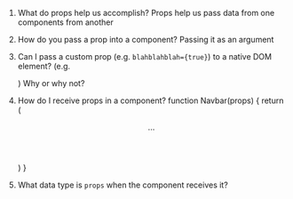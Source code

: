 1. What do props help us accomplish?
Props help us pass data from one components from another


2. How do you pass a prop into a component?
Passing it as an argument


3. Can I pass a custom prop (e.g. `blahblahblah={true}`) to a native
   DOM element? (e.g. <div blahblahblah={true}>) Why or why not?
   


4. How do I receive props in a component?
function Navbar(props) {
    return (
        <header>
            ...
        </header>
    )
}


5. What data type is `props` when the component receives it?